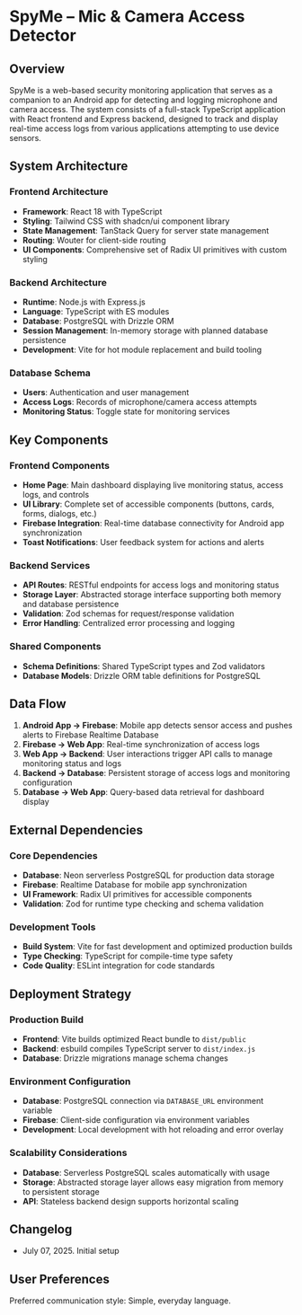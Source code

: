 # SpyMe – Mic & Camera Access Detector

## Overview

SpyMe is a web-based security monitoring application that serves as a companion to an Android app for detecting and logging microphone and camera access. The system consists of a full-stack TypeScript application with React frontend and Express backend, designed to track and display real-time access logs from various applications attempting to use device sensors.

## System Architecture

### Frontend Architecture
- **Framework**: React 18 with TypeScript
- **Styling**: Tailwind CSS with shadcn/ui component library
- **State Management**: TanStack Query for server state management
- **Routing**: Wouter for client-side routing
- **UI Components**: Comprehensive set of Radix UI primitives with custom styling

### Backend Architecture
- **Runtime**: Node.js with Express.js
- **Language**: TypeScript with ES modules
- **Database**: PostgreSQL with Drizzle ORM
- **Session Management**: In-memory storage with planned database persistence
- **Development**: Vite for hot module replacement and build tooling

### Database Schema
- **Users**: Authentication and user management
- **Access Logs**: Records of microphone/camera access attempts
- **Monitoring Status**: Toggle state for monitoring services

## Key Components

### Frontend Components
- **Home Page**: Main dashboard displaying live monitoring status, access logs, and controls
- **UI Library**: Complete set of accessible components (buttons, cards, forms, dialogs, etc.)
- **Firebase Integration**: Real-time database connectivity for Android app synchronization
- **Toast Notifications**: User feedback system for actions and alerts

### Backend Services
- **API Routes**: RESTful endpoints for access logs and monitoring status
- **Storage Layer**: Abstracted storage interface supporting both memory and database persistence
- **Validation**: Zod schemas for request/response validation
- **Error Handling**: Centralized error processing and logging

### Shared Components
- **Schema Definitions**: Shared TypeScript types and Zod validators
- **Database Models**: Drizzle ORM table definitions for PostgreSQL

## Data Flow

1. **Android App → Firebase**: Mobile app detects sensor access and pushes alerts to Firebase Realtime Database
2. **Firebase → Web App**: Real-time synchronization of access logs
3. **Web App → Backend**: User interactions trigger API calls to manage monitoring status and logs
4. **Backend → Database**: Persistent storage of access logs and monitoring configuration
5. **Database → Web App**: Query-based data retrieval for dashboard display

## External Dependencies

### Core Dependencies
- **Database**: Neon serverless PostgreSQL for production data storage
- **Firebase**: Realtime Database for mobile app synchronization
- **UI Framework**: Radix UI primitives for accessible components
- **Validation**: Zod for runtime type checking and schema validation

### Development Tools
- **Build System**: Vite for fast development and optimized production builds
- **Type Checking**: TypeScript for compile-time type safety
- **Code Quality**: ESLint integration for code standards

## Deployment Strategy

### Production Build
- **Frontend**: Vite builds optimized React bundle to `dist/public`
- **Backend**: esbuild compiles TypeScript server to `dist/index.js`
- **Database**: Drizzle migrations manage schema changes

### Environment Configuration
- **Database**: PostgreSQL connection via `DATABASE_URL` environment variable
- **Firebase**: Client-side configuration via environment variables
- **Development**: Local development with hot reloading and error overlay

### Scalability Considerations
- **Database**: Serverless PostgreSQL scales automatically with usage
- **Storage**: Abstracted storage layer allows easy migration from memory to persistent storage
- **API**: Stateless backend design supports horizontal scaling

## Changelog

- July 07, 2025. Initial setup

## User Preferences

Preferred communication style: Simple, everyday language.